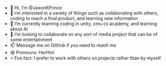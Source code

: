 - 👋 Hi, I’m @JasonKPrince
- 👀 I’m interested in a variety of things such as collaborating with others, coding to reach a final product, and learning new information
- 🌱 I’m currently learning coding in unity, cmu cs academy, and learning about AI
- 💞️ I’m looking to collaborate on any sort of media project that can be of some entertainment
- 📫 Message me on GitHub if you need to reach me
- 😄 Pronouns: He/Him
- ⚡ Fun fact: I prefer to work with others on projects rather than by myself

<!---
JasonKPrince/JasonKPrince is a ✨ special ✨ repository because its `README.md` (this file) appears on your GitHub profile.
You can click the Preview link to take a look at your changes.
--->
